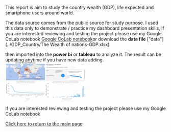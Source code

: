 This report is aim to study the country wealth (GDP), life expected and smartphone users around world.

The data source comes from the public source for study purpose.
I used this data only to demonstrate / practice my dashboard presentation skills, If you are interested reviewing and testing the project please use my Google CoLab notebook  [Google CoLab notebook](https://colab.research.google.com/drive/1FhjdinLX9dejz4spkXrhXDHuENXQM3Fq#updateTitle=true&folderId=1Q9EqShSEW9F3ULWA9Z6sSSbFlLBSQTmO)or download the **data file** ["data"](../GDP_Country/The Wealth of nations-GDP.xlsx)

then imported into the **power bi** or **tableau** to analyze it. The result can be updating anytime if you have new data adding.<br>
<img src="../GDP_Country/GDP1.JPG" alt="drawing" width="50%"/>

If you are interested reviewing and testing the project please use my Google CoLab notebook

[Click here to return to the main page](../README.md)

